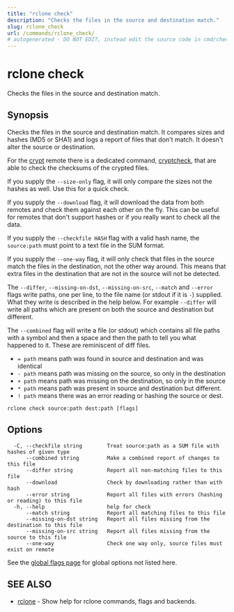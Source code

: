 ```yaml
---
title: "rclone check"
description: "Checks the files in the source and destination match."
slug: rclone_check
url: /commands/rclone_check/
# autogenerated - DO NOT EDIT, instead edit the source code in cmd/check/ and as part of making a release run "make commanddocs"
---
```

# rclone check

Checks the files in the source and destination match.

## Synopsis


Checks the files in the source and destination match.  It compares
sizes and hashes (MD5 or SHA1) and logs a report of files that don't
match.  It doesn't alter the source or destination.

For the [crypt](/crypt/) remote there is a dedicated command,
[cryptcheck](/commands/rclone_cryptcheck/), that are able to check
the checksums of the crypted files.

If you supply the `--size-only` flag, it will only compare the sizes not
the hashes as well.  Use this for a quick check.

If you supply the `--download` flag, it will download the data from
both remotes and check them against each other on the fly.  This can
be useful for remotes that don't support hashes or if you really want
to check all the data.

If you supply the `--checkfile HASH` flag with a valid hash name,
the `source:path` must point to a text file in the SUM format.

If you supply the `--one-way` flag, it will only check that files in
the source match the files in the destination, not the other way
around. This means that extra files in the destination that are not in
the source will not be detected.

The `--differ`, `--missing-on-dst`, `--missing-on-src`, `--match`
and `--error` flags write paths, one per line, to the file name (or
stdout if it is `-`) supplied. What they write is described in the
help below. For example `--differ` will write all paths which are
present on both the source and destination but different.

The `--combined` flag will write a file (or stdout) which contains all
file paths with a symbol and then a space and then the path to tell
you what happened to it. These are reminiscent of diff files.

- `= path` means path was found in source and destination and was identical
- `- path` means path was missing on the source, so only in the destination
- `+ path` means path was missing on the destination, so only in the source
- `* path` means path was present in source and destination but different.
- `! path` means there was an error reading or hashing the source or dest.


```
rclone check source:path dest:path [flags]
```

## Options

```
  -C, --checkfile string        Treat source:path as a SUM file with hashes of given type
      --combined string         Make a combined report of changes to this file
      --differ string           Report all non-matching files to this file
      --download                Check by downloading rather than with hash
      --error string            Report all files with errors (hashing or reading) to this file
  -h, --help                    help for check
      --match string            Report all matching files to this file
      --missing-on-dst string   Report all files missing from the destination to this file
      --missing-on-src string   Report all files missing from the source to this file
      --one-way                 Check one way only, source files must exist on remote
```

See the [global flags page](/flags/) for global options not listed here.

## SEE ALSO

* [rclone](/commands/rclone/)	 - Show help for rclone commands, flags and backends.

